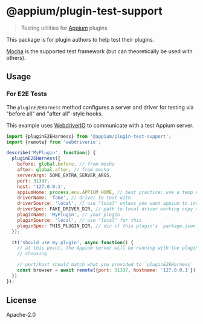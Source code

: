 # @appium/plugin-test-support

> Testing utilities for [Appium](https://appium.io) plugins

This package is for plugin authors to help test their plugins.

[Mocha](https://mochajs.org) is the supported test framework (but can theoretically be used with others).

## Usage

### For E2E Tests

The `pluginE2EHarness` method configures a server and driver for testing via "before all" and "after all"-style hooks.

This example uses [WebdriverIO](https://webdriver.io) to communicate with a test Appium server.

```js
import {pluginE2EHarness} from '@appium/plugin-test-support';
import {remote} from 'webdriverio';

describe('MyPlugin', function() {
  pluginE2EHarness({
    before: global.before, // from mocha
    after: global.after, // from mocha
    serverArgs: SOME_EXTRA_SERVER_ARGS,
    port: 31337,
    host: '127.0.0.1',
    appiumHome: process.env.APPIUM_HOME, // best practice: use a temp dir instead
    driverName: 'fake', // driver to test with
    driverSource: 'local', // use "local" unless you want appium to install from npm every time
    driverSpec: FAKE_DRIVER_DIR, // path to local driver working copy or installation
    pluginName: 'MyPlugin', // your plugin 
    pluginSource: 'local', // use "local" for this
    pluginSpec: THIS_PLUGIN_DIR, // dir of this plugin's `package.json`
  });

  it('should use my plugin', async function() {
    // at this point, the Appium server will be running with the plugin/driver combination of your
    // choosing

    // port/host should match what you provided to `pluginE2EHarness`
    const browser = await remote({port: 31337, hostname: '127.0.0.1'});
  })
});
```

## License

Apache-2.0
